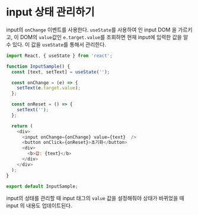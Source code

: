 # input 상태 관리하기

input의 `onChange` 이벤트를 사용한다.
`useState`를 사용하여 인 input DOM 을 가르키고, 이 DOM의 `value`값인 `e.target.value`를 조회하면 현재 input에 입력한 값을 알 수 있다.
이 값을 `useState`를 통해서 관리한다.

```javascript
import React, { useState } from 'react';

function InputSample() {
  const [text, setText] = useState('');

  const onChange = (e) => {
    setText(e.target.value);
  };

  const onReset = () => {
    setText('');
  };

  return (
    <div>
      <input onChange={onChange} value={text}  />
      <button onClick={onReset}>초기화</button>
      <div>
        <b>값: {text}</b>
      </div>
    </div>
  );
}

export default InputSample;
```

input의 상태를 관리할 때 input 태그의 `value` 값을 설정해줘야 상태가 바뀌었을 때 input 의 내용도 업데이트된다.
